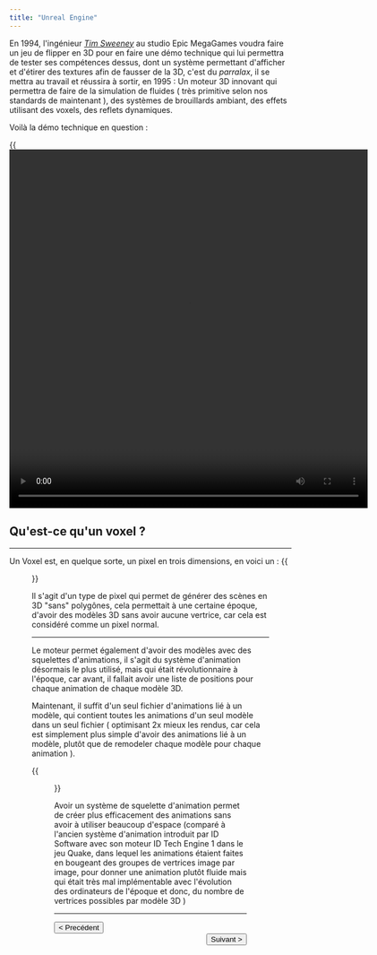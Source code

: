 ```yaml
---
title: "Unreal Engine"
---
```

En 1994, l'ingénieur [_Tim Sweeney_](https://en.wikipedia.org/wiki/Tim_Sweeney) au studio Epic MegaGames voudra faire un jeu de flipper en 3D pour en faire une démo technique qui lui permettra de tester ses compétences dessus, dont un système permettant d'afficher et d'étirer des textures afin de fausser de la 3D, c'est du _*parralax*_, il se mettra au travail et réussira à sortir, en 1995 : Un moteur 3D innovant qui permettra de faire de la simulation de fluides ( très primitive selon nos standards de maintenant ), des systèmes de brouillards ambiant, des effets utilisant des voxels, des reflets dynamiques.

Voilà la démo technique en question :

{{<video src="https://vhascoet-pro.github.io/portfolio-bts.github.io/vids/UE1_flyby_intro.mp4" height="640" width="640" position="center">}}

## Qu'est-ce qu'un voxel ?
***

Un Voxel est, en quelque sorte, un pixel en trois dimensions, en voici un :
{{<figure src="https://vhascoet-pro.github.io/portfolio-bts.github.io/pics/voxel_example.webp" alt="Exemple de Voxel" position="center" style="border-radius: 8px;" caption="Voici un voxel" captionPosition="right" captionStyle="color: black;" height="640" width="480">}}

Il s'agit d'un type de pixel qui permet de générer des scènes en 3D "sans" polygônes, cela permettait à une certaine époque, d'avoir des modèles 3D sans avoir aucune vertrice, car cela est considéré comme un pixel normal.
***
Le moteur permet également d'avoir des modèles avec des squelettes d'animations, il s'agit du système d'animation désormais le plus utilisé, mais qui était révolutionnaire à l'époque, car avant, il fallait avoir une liste de positions pour chaque animation de chaque modèle 3D.

Maintenant, il suffit d'un seul fichier d'animations lié à un modèle, qui contient toutes les animations d'un seul modèle dans un seul fichier  ( optimisant 2x mieux les rendus, car cela est simplement plus simple d'avoir des animations lié à un modèle, plutôt que de remodeler chaque modèle pour chaque animation ).

{{<figure src="https://vhascoet-pro.github.io/portfolio-bts.github.io/pics/skeleton_bodies.webp" alt="Exemple de Voxel" position="center" style="border-radius: 8px;" caption="Voici un squelette sur Unreal" captionPosition="right" captionStyle="color: black;" >}}

Avoir un système de squelette d'animation permet de créer plus efficacement des animations sans avoir à utiliser beaucoup d'espace (comparé à l'ancien système d'animation introduit par ID Software avec son moteur ID Tech Engine 1 dans le jeu Quake, dans lequel les animations étaient faites en bougeant des groupes de vertrices image par image, pour donner une animation plutôt fluide mais qui était très mal implémentable avec l'évolution des ordinateurs de l'époque et donc, du nombre de vertrices possibles par modèle 3D )
***
<div align="left"><button onclick="window.location.href='https://vhascoet-pro.github.io/portfolio-bts.github.io/veille/veille_p3';">< Precédent</button></div> 
<div align="right"><button onclick="window.location.href='https://vhascoet-pro.github.io/portfolio-bts.github.io/veille/veille_p5';">Suivant ></button></div>